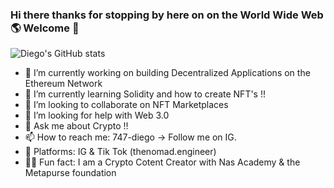 ### Hi there thanks for stopping by here on on the World Wide Web 🌎  Welcome 👋

<!--
**747-diego/747-diego** is a ✨ _special_ ✨ repository because its `README.md` (this file) appears on your GitHub profile.

Here are some ideas to get you started:
-->
![Diego's GitHub stats](https://github-readme-stats.vercel.app/api?username=747-diego&show_icons=true&theme=highcontrast)


- 🔭 I’m currently working on building Decentralized Applications on the Ethereum Network
- 🌱 I’m currently learning Solidity and how to create NFT's !!
- 👯 I’m looking to collaborate on NFT Marketplaces 
- 🤔 I’m looking for help with Web 3.0
- 💬 Ask me about Crypto !!
- 📫 How to reach me: 747-diego -> Follow me on IG. 
- 📲 Platforms: IG & Tik Tok (thenomad.engineer)
- ✍🏼 Fun fact: I am a Crypto Cotent Creator with Nas Academy & the Metapurse foundation

